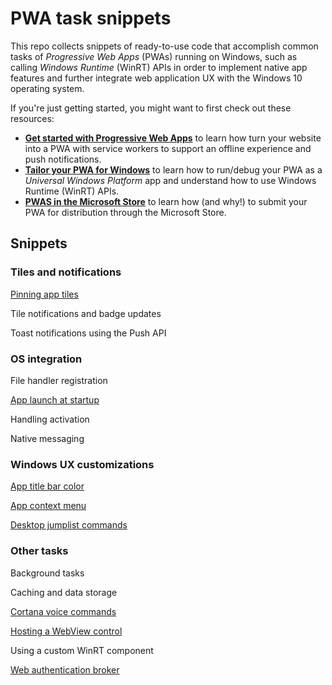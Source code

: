 # PWA task snippets

This repo collects snippets of ready-to-use code that accomplish common tasks of *Progressive Web Apps* (PWAs) running on Windows, such as calling *Windows Runtime* (WinRT) APIs in order to implement native app features and further integrate web application UX with the Windows 10 operating system.

If you're just getting started, you might want to first check out these resources:

 - [**Get started with Progressive Web Apps**](https://docs.microsoft.com/en-us/microsoft-edge/progressive-web-apps/get-started) to learn how turn your website into a PWA with service workers to support an offline experience and push notifications.
 - [**Tailor your PWA for Windows**](https://docs.microsoft.com/en-us/microsoft-edge/progressive-web-apps/windows-features) to learn how to run/debug your PWA as a *Universal Windows Platform* app and understand how to use Windows Runtime (WinRT) APIs.
 - [**PWAS in the Microsoft Store**](https://docs.microsoft.com/en-us/microsoft-edge/progressive-web-apps/microsoft-store) to learn how (and why!) to submit your PWA for distribution through the Microsoft Store.

## Snippets

### Tiles and notifications

[Pinning app tiles](./tasks/tiles.md)

Tile notifications and badge updates

Toast notifications using the Push API

### OS integration

File handler registration

[App launch at startup](./tasks/auto-launch.md)

Handling activation

Native messaging

### Windows UX customizations

[App title bar color](./tasks/title-bar.md)

[App context menu](./tasks/context-menu.md)

[Desktop jumplist commands](./tasks/jumplist.md)

### Other tasks

Background tasks

Caching and data storage

[Cortana voice commands](./tasks/cortana-voice-commands.md)

[Hosting a WebView control](./tasks/webview.md)

Using a custom WinRT component

[Web authentication broker](./tasks/web-authentication-broker.md)
